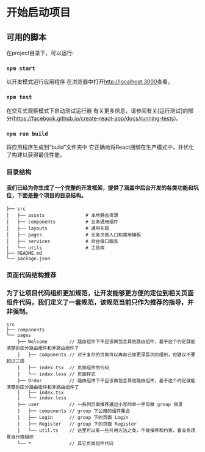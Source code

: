 # 开始启动项目


## 可用的脚本

在project目录下，可以运行:

### `npm start`

以开发模式运行应用程序
在浏览器中打开[http://localhost:3000](http://localhost:3000)查看。


### `npm test`

在交互式观察模式下启动测试运行器
有关更多信息，请参阅有关[运行测试]的部分(https://facebook.github.io/create-react-app/docs/running-tests)。

### `npm run build`

将应用程序生成到“build”文件夹中
它正确地将React捆绑在生产模式中，并优化了构建以获得最佳性能。



###  目录结构
#### 我们已经为你生成了一个完整的开发框架，提供了涵盖中后台开发的各类功能和坑位，下面是整个项目的目录结构。
```
├── src
│   ├── assets               # 本地静态资源
│   ├── components           # 业务通用组件
│   ├── layouts              # 通用布局
│   ├── pages                # 业务页面入口和常用模板
│   ├── services             # 后台接口服务
│   └── utils                # 工具库
├── README.md
└── package.json
```


### 页面代码结构推荐
### 为了让项目代码组织更加规范，让开发能够更方便的定位到相关页面组件代码，我们定义了一套规范，该规范当前只作为推荐的指导，并非强制。
```
src
├── components
└── pages
    ├── Welcome        // 路由组件下不应该再包含其他路由组件，基于这个约定就能清楚的区分路由组件和非路由组件了
    |   ├── components // 对于复杂的页面可以再自己做更深层次的组织，但建议不要超过三层
    |   ├── index.tsx  // 页面组件的代码
    |   └── index.less // 页面样式
    ├── Order          // 路由组件下不应该再包含其他路由组件，基于这个约定就能清楚的区分路由组件和非路由组件了
    |   ├── index.tsx
    |   └── index.less
    ├── user           // 一系列页面推荐通过小写的单一字母做 group 目录
    |   ├── components // group 下公用的组件集合
    |   ├── Login      // group 下的页面 Login
    |   ├── Register   // group 下的页面 Register
    |   └── util.ts    // 这里可以有一些共用方法之类，不做推荐和约束，看业务场景自行做组织
    └── *              // 其它页面组件代码
```